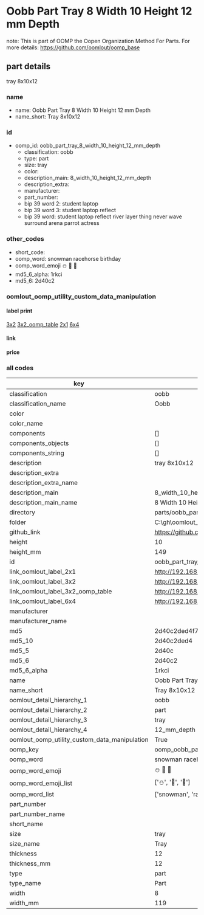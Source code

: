 # Oobb Part Tray 8 Width 10 Height 12 mm Depth  

note: This is part of OOMP the Oopen Organization Method For Parts. For more details: https://github.com/oomlout/oomp_base

##  part details
  



tray 8x10x12



### name
* name: Oobb Part Tray 8 Width 10 Height 12 mm Depth
* name_short: Tray 8x10x12 
### id
* oomp_id: oobb_part_tray_8_width_10_height_12_mm_depth
  * classification: oobb
  * type: part
  * size: tray
  * color: 
  * description_main: 8_width_10_height_12_mm_depth
  * description_extra: 
  * manufacturer: 
  * part_number: 
  * bip 39 word 2: student laptop
  * bip 39 word 3: student laptop reflect
  * bip 39 word: student laptop reflect river layer thing never wave surround arena parrot actress

### other_codes
* short_code: 
* oomp_word: snowman racehorse birthday
* oomp_word_emoji :snowman: :racehorse: :birthday:
* md5_6_alpha: 1rkci
* md5_6: 2d40c2






### oomlout_oomp_utility_custom_data_manipulation
#### label print
[3x2](http://192.168.1.245:1112/?label=oomp%201rkci)
[3x2_oomp_table](http://192.168.1.108:1112/?label=oomp%201rkci)
[2x1](http://192.168.1.242:1112/?label=oomp%201rkci)
[6x4](http://192.168.1.55:1112/?label=oomp%201rkci)    

#### link

                              

#### price







### all codes 
| key | value |  
| --- | --- |  
| classification | oobb |  
| classification_name | Oobb |  
| color |  |  
| color_name |  |  
| components | [] |  
| components_objects | [] |  
| components_string | [] |  
| description | tray 8x10x12 |  
| description_extra |  |  
| description_extra_name |  |  
| description_main | 8_width_10_height_12_mm_depth |  
| description_main_name | 8 Width 10 Height 12 mm Depth |  
| directory | parts/oobb_part_tray_8_width_10_height_12_mm_depth |  
| folder | C:\gh\oomlout_oobb_version_4_generated_parts\parts\oobb_part_tray_8_width_10_height_12_mm_depth |  
| github_link | https://github.com/oomlout/oomlout_oomp_part_src/tree/main/parts/oobb_part_tray_8_width_10_height_12_mm_depth |  
| height | 10 |  
| height_mm | 149 |  
| id | oobb_part_tray_8_width_10_height_12_mm_depth |  
| link_oomlout_label_2x1 | http://192.168.1.242:1112/?label=oomp%201rkci |  
| link_oomlout_label_3x2 | http://192.168.1.245:1112/?label=oomp%201rkci |  
| link_oomlout_label_3x2_oomp_table | http://192.168.1.108:1112/?label=oomp%201rkci |  
| link_oomlout_label_6x4 | http://192.168.1.55:1112/?label=oomp%201rkci |  
| manufacturer |  |  
| manufacturer_name |  |  
| md5 | 2d40c2ded4f7f2a382bf2bad685f46bb |  
| md5_10 | 2d40c2ded4 |  
| md5_5 | 2d40c |  
| md5_6 | 2d40c2 |  
| md5_6_alpha | 1rkci |  
| name | Oobb Part Tray 8 Width 10 Height 12 mm Depth |  
| name_short | Tray 8x10x12  |  
| oomlout_detail_hierarchy_1 | oobb |  
| oomlout_detail_hierarchy_2 | part |  
| oomlout_detail_hierarchy_3 | tray |  
| oomlout_detail_hierarchy_4 | 12_mm_depth |  
| oomlout_oomp_utility_custom_data_manipulation | True |  
| oomp_key | oomp_oobb_part_tray_8_width_10_height_12_mm_depth |  
| oomp_word | snowman racehorse birthday |  
| oomp_word_emoji | :snowman: :racehorse: :birthday: |  
| oomp_word_emoji_list | [':snowman:', ':racehorse:', ':birthday:'] |  
| oomp_word_list | ['snowman', 'racehorse', 'birthday'] |  
| part_number |  |  
| part_number_name |  |  
| short_name |  |  
| size | tray |  
| size_name | Tray |  
| thickness | 12 |  
| thickness_mm | 12 |  
| type | part |  
| type_name | Part |  
| width | 8 |  
| width_mm | 119 |  
